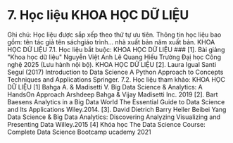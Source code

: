 # 7. Học liệu KHOA HỌC DỮ LIỆU
Ghi chú: Học liệu được sắp xếp theo thứ tự ưu tiên. Thông tin học liệu bao gồm: tên tác giả tên sáchgiáo trình... nhà xuất bản năm xuất bản. KHOA HỌC DỮ LIỆU
7.1. Học liệu bắt buộc: KHOA HỌC DỮ LIỆU ### \[1\]. Bài giảng "Khoa học dữ liệu" Nguyễn Việt Anh Lê Quang Hiếu Trường Đạị học Công nghệ 2025 (Lưu hành nội bộ). KHOA HỌC DỮ LIỆU
\[2\]. Laura Igual Santi Seguí (2017) Introduction to Data Science A
Python Approach to Concepts Techniques and Applications Springer.
7.2. Học liệu tham khảo: KHOA HỌC DỮ LIỆU \[1\] Bahga A. & Madisetti V. Big Data Science & Analytics: A
HandsOn Approach Arshdeep Bahga & Vijay Madisetti Inc. 2019
\[2\]. Bart Baesens Analytics in a Big Data World The Essential
Guide to Data Science and Its Applications Wiley.2014.
\[3\]. David Dietrich Barry Heller Beibei Yang Data Science & Big
Data Analytics: Discovering Analyzing Visualizing and Presenting
Data Willey.2015
\[4\] Khóa học The Data Science Course: Complete Data Science Bootcamp
ucademy 2021
